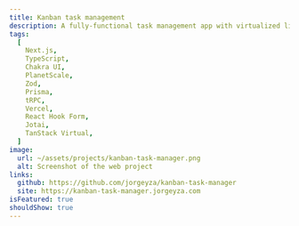 ```yaml
---
title: Kanban task management
description: A fully-functional task management app with virtualized lists, forms to create and edit tasks, and a light/dark mode toggle.
tags:
  [
    Next.js,
    TypeScript,
    Chakra UI,
    PlanetScale,
    Zod,
    Prisma,
    tRPC,
    Vercel,
    React Hook Form,
    Jotai,
    TanStack Virtual,
  ]
image:
  url: ~/assets/projects/kanban-task-manager.png
  alt: Screenshot of the web project
links:
  github: https://github.com/jorgeyza/kanban-task-manager
  site: https://kanban-task-manager.jorgeyza.com
isFeatured: true
shouldShow: true
---
```

